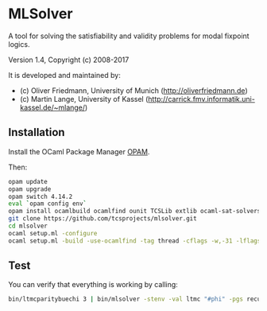 MLSolver
========

A tool for solving the satisfiability and validity problems for modal fixpoint logics.

Version 1.4, Copyright (c) 2008-2017

It is developed and maintained by:
- (c) Oliver Friedmann, University of Munich (http://oliverfriedmann.de)
- (c) Martin Lange, University of Kassel (http://carrick.fmv.informatik.uni-kassel.de/~mlange/)


## Installation

Install the OCaml Package Manager [OPAM](https://opam.ocaml.org).

Then:
```bash	
opam update
opam upgrade
opam switch 4.14.2
eval `opam config env`
opam install ocamlbuild ocamlfind ounit TCSLib extlib ocaml-sat-solvers minisat pgsolver
git clone https://github.com/tcsprojects/mlsolver.git
cd mlsolver
ocaml setup.ml -configure
ocaml setup.ml -build -use-ocamlfind -tag thread -cflags -w,-31 -lflags -w,-31
```


## Test

You can verify that everything is working by calling:

```bash
bin/ltmcparitybuechi 3 | bin/mlsolver -stenv -val ltmc "#phi" -pgs recursive
```
